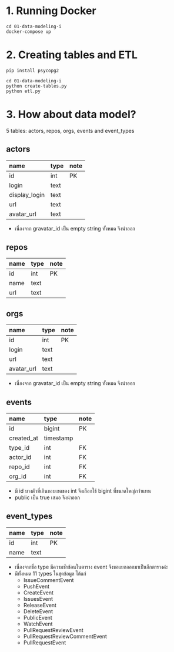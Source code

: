 # 1. Running Docker
```
cd 01-data-modeling-i
docker-compose up
```

# 2. Creating tables and ETL
```
pip install psycopg2

cd 01-data-modeling-i
python create-tables.py
python etl.py
```

# 3. How about data model?
5 tables: actors, repos, orgs, events and event_types

## actors
| name | type | note |
| :---- | :---- | :---- |
| id | int | PK |
| login | text |  |
| display_login | text |  |
| url | text |  |
| avatar_url | text |  |

* เนื่องจาก gravatar_id เป็น empty string ทั้งหมด จึงนำออก

## repos
| name | type | note |
| :---- | :---- | :---- |
| id | int | PK |
| name | text |  |
| url | text |  |

## orgs
| name | type | note |
| :---- | :---- | :---- |
| id | int | PK |
| login | text |  |
| url | text |  |
| avatar_url | text |  |

* เนื่องจาก gravatar_id เป็น empty string ทั้งหมด จึงนำออก

## events
| name | type | note |
| :---- | :---- | :---- |
| id | bigint | PK |
| created_at | timestamp |  |
| type_id | int | FK |
| actor_id | int | FK |
| repo_id | int | FK |
| org_id | int | FK |

* มี id บางตัวที่เกินขอบเขตของ int จึงเลือกใช้ bigint ที่ขนาดใหญ่กว่าแทน
* public เป็น true เสมอ จึงนำออก

## event_types
| name | type | note |
| :---- | :---- | :---- |
| id | int | PK |
| name | text |  |

* เนื่องจากชื่อ type มีความซ้ำซ้อนในตาราง event จึงขอแยกออกมาเป็นอีกตารางค่ะ
* มีทั้งหมด 11 types ในชุดข้อมูล ได้แก่
    * IssueCommentEvent
    * PushEvent
    * CreateEvent
    * IssuesEvent
    * ReleaseEvent
    * DeleteEvent
    * PublicEvent
    * WatchEvent
    * PullRequestReviewEvent
    * PullRequestReviewCommentEvent
    * PullRequestEvent